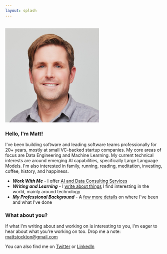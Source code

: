 ```yaml
---
layout: splash
---
```


<br/>
<img src="/docs/assets/images/matt.jpeg" width="300px" height="300px"/>

### Hello, I'm Matt!
I've been building software and leading software teams professionally for 20+ years, mostly at small VC-backed startup companies. My core areas of focus are Data Engineering and Machine Learning. My current technical interests are around emerging AI capabilities, specifically Large Language Models. I'm also interested in family, running, reading, meditation, investing, coffee, history, and happiness.

- ***Work With Me*** - I offer [AI and Data Consulting Services](/work-with-me.html) 
- ***Writing and Learning*** - I [write about things](/writing.html) I find interesting in the world, mainly around technology
- ***My Professional Background*** - A [few more details](/my-background.html) on where I've been and what I've done


### What about you?
If what I'm writing about and working on is interesting to you, I'm eager to hear about what you're working on too. Drop me a note: mattstockton@gmail.com

You can also find me on [Twitter](https://twitter.com/mstockton) or [LinkedIn](https://www.linkedin.com/in/mattstockton/)
